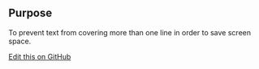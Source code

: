 ## Purpose

To prevent text from covering more than one line in order to save screen space.

[Edit this on GitHub](https://github.com/wellcomecollection/wellcomecollection.org/edit/master/common/views/components/TruncatedText/README.md)
